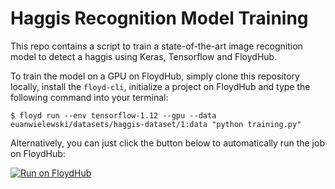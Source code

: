# Haggis Recognition Model Training

This repo contains a script to train a state-of-the-art image recognition model to detect a haggis using Keras, Tensorflow and FloydHub.

To train the model on a GPU on FloydHub, simply clone this repository locally, install the `floyd-cli`, initialize a project on FloydHub and type the following command into your terminal:

```$ floyd run --env tensorflow-1.12 --gpu --data euanwielewski/datasets/haggis-dataset/1:data "python training.py"```

Alternatively, you can just click the button below to automatically run the job on FloydHub:

[![Run on FloydHub](https://static.floydhub.com/button/button-small.svg)](https://floydhub.com/run)